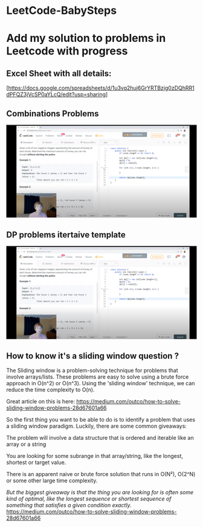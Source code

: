# LeetCode-BabySteps
Add my solution to problems in Leetcode with progress 
=======================================================
## Excel Sheet with all details:
[https://docs.google.com/spreadsheets/d/1u3vq2huj6GrYRTBzjg0zDQhRR1dPFQZ3jVcSP0aYLcQ/edit?usp=sharing]

## Combinations Problems
![](https://github.com/khaledbnmohamed/LeetCode-BabySteps/blob/master/Images/image.png)


## DP problems itertaive template
![](https://github.com/khaledbnmohamed/LeetCode-BabySteps/blob/master/Images/image.png)


## How to know it's a sliding window question ?

The Sliding window is a problem-solving technique for problems that involve arrays/lists. These problems are easy to solve using a brute force approach in O(n^2) or O(n^3). Using the 'sliding window' technique, we can reduce the time complexity to O(n).

Great article on this is here: https://medium.com/outco/how-to-solve-sliding-window-problems-28d67601a66

So the first thing you want to be able to do is to identify a problem that uses a sliding window paradigm. Luckily, there are some common giveaways:

The problem will involve a data structure that is ordered and iterable like an array or a string

You are looking for some subrange in that array/string, like the longest, shortest or target value.

There is an apparent naive or brute force solution that runs in O(N²), O(2^N) or some other large time complexity.

*But the biggest giveaway is that the thing you are looking for is often some kind of optimal, like the longest sequence or shortest sequence of something that satisfies a given condition exactly.*
https://medium.com/outco/how-to-solve-sliding-window-problems-28d67601a66
